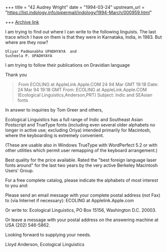 +++
title = "42 Audrey Wright"
date = "1994-03-24"
upstream_url = "https://list.indology.info/pipermail/indology/1994-March/000959.html"

+++
[Archive link](https://list.indology.info/pipermail/indology/1994-March/000959.html)


I am trying to find out where I can write to the following linguists.  The
last trace which I have on them is that they were in Karnataka, India, in 
1983.  But where are they now?

	Uliyar Padmanabha UPADHYAYA  and
	Susheela P. UPADHYAYA

I am trying to follow their publications on Dravidian language

Thank you



> From ECOLING at AppleLink.Apple.COM 24 94 Mar GMT 19:18
Date: 24 Mar 94 19:18 GMT
From: ECOLING at AppleLink.Apple.COM (Ecological Linguistics,Anderson,PRT)
Subject: Indic and SEAsian fonts

In answer to inquiries by Tom Greer and others,

Ecological Linguistics has a full range of Indic and Southeast Asian Postscript
and TrueType fonts (including even several older alphabets no longer in active
use; excluding Oriya) intended primarily for Macintosh, where the keyboarding
is extremely convenient.

(These are usable also in Windows TrueType with WordPerfect 5.2 or with other
utilities which permit user remapping of the keyboard arrangement.)

Best quality for the price available.  Rated the "best foreign language laser
fonts around" for the last two years by the very active Berkeley Macintosh
Users' Group.

For a free complete catalog, please indicate the alphabets of most interest to
you and:

Please send an email message with your complete postal address (not Fax) to
(via Internet if necessary):
ECOLING at Applelink.Apple.com

Or write to:
Ecological Linguistics, PO Box 15156, Washington D.C. 20003.

Or leave a message with your postal address on the answering machine at USA
(202) 546-5862.

Looking forward to supplying your needs.

Lloyd Anderson, Ecological Linguistics







